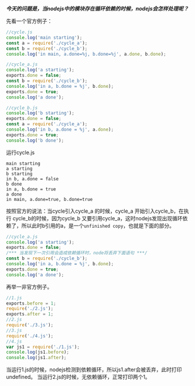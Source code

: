 ***今天的问题是，当nodejs中的模块存在循环依赖的时候，nodejs会怎样处理呢？***

先看一个官方例子：

```js
//cycle.js
console.log('main starting');
const a = require('./cycle_a');
const b = require('./cycle_b');
console.log('in main, a.done=%j, b.done=%j', a.done, b.done);
```
```js
//cycle_a.js
console.log('a starting');
exports.done = false;
const b = require('./cycle_b');
console.log('in a, b.done = %j', b.done);
exports.done = true;
console.log('a done');
```
```js
//cycle_b.js
console.log('b starting');
exports.done = false;
const a = require('./cycle_a');
console.log('in b, a.done = %j', a.done);
exports.done = true;
console.log('b done');
```
运行cycle.js
```
main starting
a starting
b starting
in b, a.done = false
b done
in a, b.done = true
a done
in main, a.done=true, b.done=true
```
按照官方的说法：当cycle引入cycle_a 的时候，cycle_a 开始引入cycle_b，在执行 cycle_b的时候，因为cycle_b 又要引用cycle_a，这时nodejs发现出现循环依赖了，所以此时b引用的a，是一个`unfinished copy`，也就是下面的部分。

```js
//cycle_a.js
console.log('a starting');
exports.done = false;
/*** 当发现下一次引用会造成依赖循环时，node将丢弃下面语句 ***/
const b = require('./cycle_b');
console.log('in a, b.done = %j', b.done);
exports.done = true;
console.log('a done');
```

再举一非官方例子。

```js
//1.js
exports.before = 1;
require('./2.js');
exports.after = 1;
//2.js
require('./3.js');
//3.js
require('./4.js');
//4.js
var js1 = require('./1.js');
console.log(js1.before);
console.log(js1.after);
```
当运行1.js的时候，nodejs检测到依赖循环，所以js1.after会被丢弃，此时打印undefined。
当运行2.js的时候，无依赖循环，正常打印两个1。